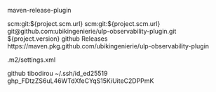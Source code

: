 maven-release-plugin


<scm>
    <connection>scm:git:${project.scm.url}</connection>
    <developerConnection>scm:git:${project.scm.url}</developerConnection>
    <url>git@github.com:ubikingenierie/ulp-observability-plugin.git</url>
    <tag>${project.version}</tag>
</scm>



<distributionManagement>
	<repository>
	  <id>github</id>
	  <name>Releases</name>
	  <url>https://maven.pkg.github.com/ubikingenierie/ulp-observability-plugin</url>
	</repository>
 </distributionManagement>
 
 
 
 
 .m2/settings.xml
 
 
 
 <settings xmlns="http://maven.apache.org/SETTINGS/1.0.0"
          xmlns:xsi="http://www.w3.org/2001/XMLSchema-instance"
          xsi:schemaLocation="http://maven.apache.org/SETTINGS/1.0.0
                              https://maven.apache.org/xsd/settings-1.0.0.xsd">
  <servers>
    <server>
      <id>github</id>
      <username>tibodirou</username>
      <privateKey>~/.ssh/id_ed25519</privateKey>
      <password>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</password>
    </server>
  </servers>
</settings>